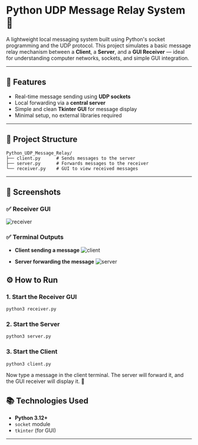 # Python UDP Message Relay System 🚀

A lightweight local messaging system built using Python's socket programming and the UDP protocol. This project simulates a basic message relay mechanism between a **Client**, a **Server**, and a **GUI Receiver** — ideal for understanding computer networks, sockets, and simple GUI integration.

---

## 🔧 Features

* Real-time message sending using **UDP sockets**
* Local forwarding via a **central server**
* Simple and clean **Tkinter GUI** for message display
* Minimal setup, no external libraries required

---

## 🧱 Project Structure

```plaintext
Python_UDP_Message_Relay/
├── client.py      # Sends messages to the server
├── server.py      # Forwards messages to the receiver
└── receiver.py    # GUI to view received messages
```

---

## 📸 Screenshots

### ✅ Receiver GUI
  ![receiver](https://github.com/user-attachments/assets/24d85227-3c10-443c-a745-806eec76f56e)

### ✅ Terminal Outputs

* **Client sending a message**
  ![client](https://github.com/user-attachments/assets/9048063c-95cd-43bd-a703-45caf7f2f3e5)

* **Server forwarding the message**
  ![server](https://github.com/user-attachments/assets/95aba215-3c27-4d26-9381-d0ede25574dd)

## ⚙️ How to Run

### 1. Start the Receiver GUI

```bash
python3 receiver.py
```

### 2. Start the Server

```bash
python3 server.py
```

### 3. Start the Client

```bash
python3 client.py
```

Now type a message in the client terminal. The server will forward it, and the GUI receiver will display it. 🎉



## 📚 Technologies Used

* **Python 3.12+**
* `socket` module
* `tkinter` (for GUI)

---
